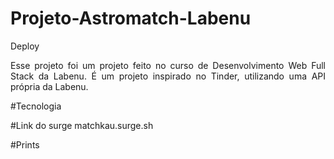 # Projeto-Astromatch-Labenu

Deploy


<p align="justify"> Esse projeto foi um projeto feito no curso de Desenvolvimento Web Full Stack da Labenu. É um projeto inspirado no Tinder, utilizando uma API própria da Labenu.
 </p>


#Tecnologia


#Link do surge
matchkau.surge.sh

#Prints





